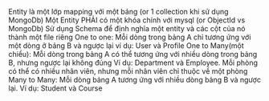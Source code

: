 Entity là một lớp mapping với một bảng (or 1 collection khi sử dụng MongoDb)
Một Entity PHẢI có một khóa chính với mysql (or ObjectId vs MongoDb)
Sử dụng Schema để định nghĩa một entity và các cột của nó thành một file riêng
One to one: Mỗi dòng trong bảng A chỉ tương ứng với một dòng ở bảng B và ngược lại
    ví dụ: User và Profile
One to Many(một chiều): Mỗi dòng trong bảng A có thể tương ứng với nhiều dòng trong bảng B, nhưng ngược lại không đúng
    Ví dụ: Department và Employee. Mỗi phòng có thể có nhiều nhân viên, nhưng mỗi nhân viên chỉ thuộc về một phòng
Many to Many: Mỗi dòng bảng A tương ứng với nhiều dòng bảng B và ngược lại.
    Ví dụ: Student và Course